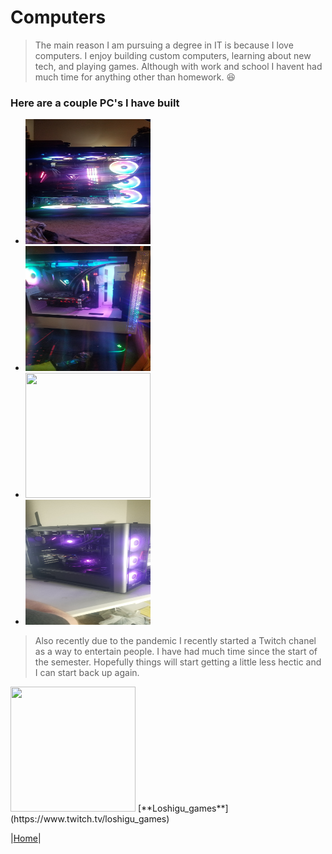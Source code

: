 # Computers

>The main reason I am pursuing a degree in IT is because I love computers. I enjoy building custom computers, learning about new tech, and playing games.
Although with work and school I havent had much time for anything other than homework. 😆 

### Here are a couple PC's I have built
  + <img src="https://github.com/Chogue7809/AboutMe/blob/main/20200717_044250.jpg?raw=true" width="200" height="200">
  + <img src="https://github.com/Chogue7809/AboutMe/blob/main/20200727_203332.jpg?raw=true" width="200" height="200">
  + <img src="https://github.com/Chogue7809/AboutMe/blob/main/20210324_142810.jpg?raw=true" width="200" height="200">
  + <img src="https://github.com/Chogue7809/AboutMe/blob/main/20190909_214728.jpg?raw=true" width="200" height="200">
  
 >Also recently due to the pandemic I recently started a Twitch chanel as a way to entertain people. I have had much time since the start of the semester. Hopefully things will start getting a little less hectic and I can start back up again.
  
  <img src="https://user-images.githubusercontent.com/89314862/138538493-f9df6737-6e34-411b-957f-8094b1e25854.jpg" width="200" height="200">
  [**Loshigu_games**](https://www.twitch.tv/loshigu_games)






|[Home](https://chogue7809.github.io/AboutMe/)|
